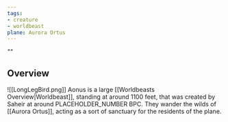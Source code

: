 ```yaml
---
tags:
- creature
- worldbeast
plane: Aurora Ortus
---
```

*""*
## Overview
<span class="rightimg"><span class="smallimg"> ![[LongLegBird.png]] </span></span>Aonus is a large [[Worldbeasts Overview|Worldbeast]], standing at around 1100 feet, that was created by Saheir at around PLACEHOLDER_NUMBER BPC. They wander the wilds of [[Aurora Ortus]], acting as a sort of sanctuary for the residents of the plane.